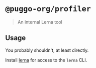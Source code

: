 # `@puggo-org/profiler`

> An internal Lerna tool

## Usage

You probably shouldn't, at least directly.

Install [lerna](https://www.npmjs.com/package/lerna) for access to the `lerna` CLI.
